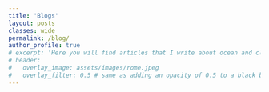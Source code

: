 ```yaml
---
title: 'Blogs'
layout: posts
classes: wide
permalink: /blog/
author_profile: true
# excerpt: 'Here you will find articles that I write about ocean and climate.'
# header:
#   overlay_image: assets/images/rome.jpeg
#   overlay_filter: 0.5 # same as adding an opacity of 0.5 to a black background
---
```

